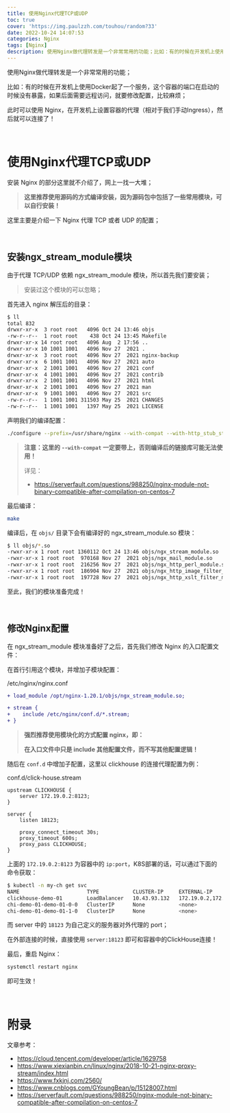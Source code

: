 ```yaml
---
title: 使用Nginx代理TCP或UDP
toc: true
cover: 'https://img.paulzzh.com/touhou/random?33'
date: 2022-10-24 14:07:53
categories: Nginx
tags: [Nginx]
description: 使用Nginx做代理转发是一个非常常用的功能；比如：有的时候在开发机上使用Docker起了一个服务，这个容器的端口在启动的时候没有暴露，如果后面需要远程访问，就要修改配置，比较麻烦；此时可以使用 Nginx，在开发机上设置容器的代理（相对于我们手动Ingress），然后就可以连接了！
---
```


使用Nginx做代理转发是一个非常常用的功能；

比如：有的时候在开发机上使用Docker起了一个服务，这个容器的端口在启动的时候没有暴露，如果后面需要远程访问，就要修改配置，比较麻烦；

此时可以使用 Nginx，在开发机上设置容器的代理（相对于我们手动Ingress），然后就可以连接了！

<br/>

<!--more-->

# **使用Nginx代理TCP或UDP**

安装 Nginx 的部分这里就不介绍了，网上一找一大堆；

>   **这里推荐使用源码的方式编译安装，因为源码包中包括了一些常用模块，可以自行安装！**

这里主要是介绍一下 Nginx 代理 TCP 或者 UDP 的配置；

<br/>

## **安装ngx_stream_module模块**

由于代理 TCP/UDP 依赖 ngx_stream_module 模块，所以首先我们要安装；

>   安装过这个模块的可以忽略；

首先进入 nginx 解压后的目录：

```bash
$ ll
total 832
drwxr-xr-x  3 root root   4096 Oct 24 13:46 objs
-rw-r--r--  1 root root    438 Oct 24 13:45 Makefile
drwxr-xr-x 14 root root   4096 Aug  2 17:56 ..
drwxr-xr-x 10 1001 1001   4096 Nov 27  2021 .
drwxr-xr-x  3 root root   4096 Nov 27  2021 nginx-backup
drwxr-xr-x  6 1001 1001   4096 Nov 27  2021 auto
drwxr-xr-x  2 1001 1001   4096 Nov 27  2021 conf
drwxr-xr-x  4 1001 1001   4096 Nov 27  2021 contrib
drwxr-xr-x  2 1001 1001   4096 Nov 27  2021 html
drwxr-xr-x  2 1001 1001   4096 Nov 27  2021 man
drwxr-xr-x  9 1001 1001   4096 Nov 27  2021 src
-rw-r--r--  1 1001 1001 311503 May 25  2021 CHANGES
-rw-r--r--  1 1001 1001   1397 May 25  2021 LICENSE
```

声明我们的编译配置：

```bash
./configure --prefix=/usr/share/nginx --with-compat --with-http_stub_status_module --with-http_ssl_module --with-stream=dynamic
```

>   **注意：这里的 `--with-compat` 一定要带上，否则编译后的链接库可能无法使用！**
>
>   详见：
>
>   -   https://serverfault.com/questions/988250/nginx-module-not-binary-compatible-after-compilation-on-centos-7

最后编译：

```bash
make
```

编译后，在 `objs/` 目录下会有编译好的 ngx_stream_module.so 模块：

```bash
$ ll objs/*.so
-rwxr-xr-x 1 root root 1360112 Oct 24 13:46 objs/ngx_stream_module.so
-rwxr-xr-x 1 root root  970168 Nov 27  2021 objs/ngx_mail_module.so
-rwxr-xr-x 1 root root  216256 Nov 27  2021 objs/ngx_http_perl_module.so
-rwxr-xr-x 1 root root  186904 Nov 27  2021 objs/ngx_http_image_filter_module.so
-rwxr-xr-x 1 root root  197728 Nov 27  2021 objs/ngx_http_xslt_filter_module.so
```

至此，我们的模块准备完成！

<br/>

## **修改Nginx配置**

在 ngx_stream_module 模块准备好了之后，首先我们修改 Nginx 的入口配置文件：

在首行引用这个模块，并增加子模块配置：

/etc/nginx/nginx.conf

```diff
+ load_module /opt/nginx-1.20.1/objs/ngx_stream_module.so;

+ stream {
+    include /etc/nginx/conf.d/*.stream;
+ }
```

>   **强烈推荐使用模块化的方式配置 nginx，即：**
>
>   **在入口文件中只是 include 其他配置文件，而不写其他配置逻辑！**

随后在 `conf.d` 中增加子配置，这里以 clickhouse 的连接代理配置为例：

conf.d/click-house.stream

```
upstream CLICKHOUSE {
    server 172.19.0.2:8123;
}

server {
    listen 18123;

    proxy_connect_timeout 30s;
    proxy_timeout 600s;
    proxy_pass CLICKHOUSE;
}
```

上面的 `172.19.0.2:8123` 为容器中的 `ip:port`，K8S部署的话，可以通过下面的命令获取：

```bash
$ kubectl -n my-ch get svc
NAME                      TYPE           CLUSTER-IP     EXTERNAL-IP                                   PORT(S)                         AGE
clickhouse-demo-01        LoadBalancer   10.43.93.132   172.19.0.2,172.19.0.3,172.19.0.4,172.19.0.5   8123:30842/TCP,9000:31655/TCP   15h
chi-demo-01-demo-01-0-0   ClusterIP      None           <none>                                        8123/TCP,9000/TCP,9009/TCP      15h
chi-demo-01-demo-01-1-0   ClusterIP      None           <none>                                        8123/TCP,9000/TCP,9009/TCP      15h
```

而 server 中的 `18123` 为自己定义的服务器对外代理的 port；

在外部连接的时候，直接使用 `server:18123` 即可和容器中的ClickHouse连接！

最后，重启 Nginx：

```bash
systemctl restart nginx
```

即可生效！

<br/>

# **附录**

文章参考：

-   https://cloud.tencent.com/developer/article/1629758
-   https://www.xiexianbin.cn/linux/nginx/2018-10-21-nginx-proxy-stream/index.html
-   https://www.fxkjnj.com/2560/
-   https://www.cnblogs.com/GYoungBean/p/15128007.html
-   https://serverfault.com/questions/988250/nginx-module-not-binary-compatible-after-compilation-on-centos-7




<br/>
